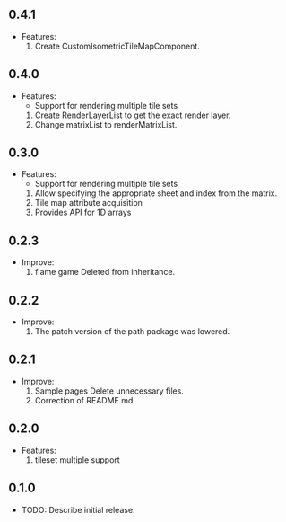 ## 0.4.1
* Features:
    1. Create CustomIsometricTileMapComponent.

## 0.4.0
* Features:
    - Support for rendering multiple tile sets
    1. Create RenderLayerList to get the exact render layer.
    2. Change matrixList to renderMatrixList.

## 0.3.0
* Features:
  - Support for rendering multiple tile sets
  1. Allow specifying the appropriate sheet and index from the matrix.
  2. Tile map attribute acquisition
  3. Provides API for 1D arrays

## 0.2.3
* Improve:
  1. flame game Deleted from inheritance.

## 0.2.2
* Improve:
  1. The patch version of the path package was lowered.

## 0.2.1
* Improve:
  1. Sample pages Delete unnecessary files.
  2. Correction of README.md
  
## 0.2.0
* Features:
  1. tileset multiple support

## 0.1.0

* TODO: Describe initial release.
